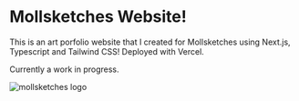 # Mollsketches Website!
This is an art porfolio website that I created for Mollsketches using Next.js, Typescript and Tailwind CSS! Deployed with Vercel. 

Currently a work in progress.

![mollsketches logo](https://mollsketches.art/static/media/profile.86dce19c.png)
